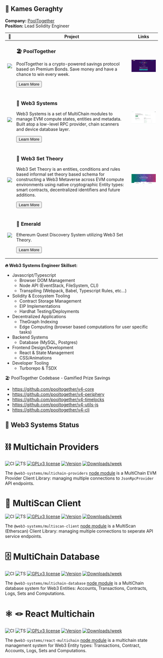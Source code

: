 ## 🐺 Kames Geraghty

**Company:** [PoolTogether](https://pooltogether.com/)<br/>
**Position:** Lead Solidity Engineer<br/>

| 🎨 | Project | Links |
| -- | ------ | ------ |
| <img src="https://github.com/pooltogether/pooltogether--brand-assets/blob/master/token/pooltogether-token--purple-gradient.png?raw=true" width="70px"/>  | <h3>🏖️ PoolTogether</h3> <p>PoolTogether is a crypto-powered savings protocol based on Premium Bonds. Save money and have a chance to win every week.</p> <p>[<button>Learn More</button>](https://github.com/pooltogether)</p> | [<img src="/pooltogether.jpg" width="320px" maxWidth="100%"/>](https://app.pooltogether.com/deposit?network=polygon) |
| [<img src="https://avatars.githubusercontent.com/u/94822323?s=400&u=513151b164f0402d5a208275be0244fbeb1cef42&v=4" width="75px" />](https://github.com/web3-set-theory) | <h3>🧪 Web3 Systems</h3> <p>Web3 Systems is a set of MultiChain modules to manage EVM compute states, entities and metadata. Built atop a low-level RPC provider, chain scanners and device database layer.</p> <p>[<button>Learn More</button>](https://github.com/web3-systems) | [<img src='/web3systems.jpg' width="320px" maxWidth="100%" >](https://github.com/web3-set-theory)</p> |
| [<img src="https://avatars.githubusercontent.com/u/99735091?s=200&v=4" width="75px"/>](https://github.com/web3-set-theory)  | <h3>🧬 Web3 Set Theory</h3> <p>Web3 Set Theory is an entities, conditions and rules based informal set theory based schema for constructing a Web3 Metaverse across EVM compute environments using native cryptographic Entity types: smart contracts, decentralized identifiers and future additions.</p> <p>[<button>Learn More</button>](https://github.com/web3-set-theory)</p>  | [<img src='https://github.com/web3-set-theory/.github/blob/main/profile/app.jpeg?raw=true' width="320px" maxWidth="100%" >](https://github.com/web3-set-theory)
| [<img src="https://avatars.githubusercontent.com/u/100134875?s=200&v=4" width="75px"/>](https://github.com/web3-set-theory)  | <h3>💠 Emerald</h3> <p>Ethereum Quest Discovery System utilizing Web3 Set Theory.</p> <p>[<button>Learn More</button>](https://github.com/emerald-systems)</p>  |

<!-- Content Cell  | Content Cell  | -->

**🔥 Web3 Systems Engineer Skillset:**
- Javascript/Typescript
    - Browser DOM Management
    - Node API (EventStack, FileSystem, CLI)
    - Transpiling (Webpack, Babel, Typescript Rules, etc...)
- Solidity & Ecosystem Tooling
    - Contract Storage Management
    - EIP Implementations
    - Hardhat Testing/Deployments
- Decentralized Applications
    - TheGraph Indexing
    - Edge Computing (browser based computations for user specific tasks)
- Backend Systems
    - Database (MySQL, Postgres)
- Frontend Design/Development
    - React & State Management
    - CSS/Animations
- Developer Tooling
    - Turborepo & TSDX

🏖️ PoolTogether Codebase - Gamified Prize Savings
- https://github.com/pooltogether/v4-core
- https://github.com/pooltogether/v4-periphery
- https://github.com/pooltogether/v4-timelocks
- https://github.com/pooltogether/v4-utils-js
- https://github.com/pooltogether/v4-cli


## 🧰 Web3 Systems Status

# ⛓️ Multichain Providers

![CI](https://github.com/web3-systems/multichain-providers/actions/workflows/main.yml/badge.svg)
![TS](https://badgen.net/badge/-/TypeScript?icon=typescript&label&labelColor=blue&color=555555)
[![GPLv3 license](https://img.shields.io/badge/License-MIT-blue.svg)](http://perso.crans.org/besson/LICENSE.html)
[![Version](https://img.shields.io/npm/v/@web3-systems/multichain-providers.svg)](https://npmjs.org/package/@web3-systems/multichain-providers)
[![Downloads/week](https://img.shields.io/npm/dw/@web3-systems/multichain-providers.svg)](https://npmjs.org/package/@web3-systems/multichain-providers)

The `@web3-systems/multichain-providers` [node module](https://www.npmjs.com/package/@web3-systems/multichain-providers) is a MultiChain EVM Provider Client Library: managing multiple connections to `JsonRpcProvider` API endpoints.

📜 MultiScan Client
===================

![CI](https://github.com/web3-systems/multiscan-client/actions/workflows/main.yml/badge.svg)
![TS](https://badgen.net/badge/-/TypeScript?icon=typescript&label&labelColor=blue&color=555555)
[![GPLv3 license](https://img.shields.io/badge/License-MIT-blue.svg)](http://perso.crans.org/besson/LICENSE.html)
[![Version](https://img.shields.io/npm/v/@web3-systems/multiscan-client.svg)](https://npmjs.org/package/@web3-systems/multiscan-client)
[![Downloads/week](https://img.shields.io/npm/dw/@web3-systems/multiscan-client.svg)](https://npmjs.org/package/@web3-systems/multiscan-client)

The `@web3-systems/multiscan-client` [node module](https://www.npmjs.com/package/@web3-systems/multiscan-client) is a MultiScan (Etherscan) Client Library: managing multiple connections to seperate API service endpoints.

# 🗄️ MultiChain Database

![CI](https://github.com/web3-systems/multichain-database/actions/workflows/main.yml/badge.svg)
![TS](https://badgen.net/badge/-/TypeScript?icon=typescript&label&labelColor=blue&color=555555)
[![GPLv3 license](https://img.shields.io/badge/License-MIT-blue.svg)](http://perso.crans.org/besson/LICENSE.html)
[![Version](https://img.shields.io/npm/v/@web3-systems/multichain-database.svg)](https://npmjs.org/package/@web3-systems/multichain-database)
[![Downloads/week](https://img.shields.io/npm/dw/@web3-systems/multichain-database.svg)](https://npmjs.org/package/@web3-systems/multichain-database)

The `@web3-systems/multichain-database` [node module](https://www.npmjs.com/package/@web3-systems/multichain-database) is a MultiChain database system for Web3 Entities: Accounts, Transactions, Contracts, Logs, Sets and Computations.

# ⚛️ 🪢 React Multichain

![CI](https://github.com/web3-systems/react-multichain/actions/workflows/main.yml/badge.svg)
![TS](https://badgen.net/badge/-/TypeScript?icon=typescript&label&labelColor=blue&color=555555)
[![GPLv3 license](https://img.shields.io/badge/License-MIT-blue.svg)](http://perso.crans.org/besson/LICENSE.html)
[![Version](https://img.shields.io/npm/v/@web3-systems/react-multichain.svg)](https://npmjs.org/package/@web3-systems/react-multichain)
[![Downloads/week](https://img.shields.io/npm/dw/@web3-systems/react-multichain.svg)](https://npmjs.org/package/@web3-systems/react-multichain)

The `@web3-systems/react-multichain` [node module](https://www.npmjs.com/package/@web3-systems/react-multichain) is a multichain state management system for Web3 Entity types: Transactions, Contract, Accounts, Logs, Sets and Computations.

<!-- 🧪 Web3 Set Theory Status
- https://web3-set-theory.github.io -->

<!-- [<img src='https://github.com/web3-set-theory/.github/blob/main/profile/app.jpeg?raw=true' align="left" width="580px" >](https://web3-set-theory.github.io/) -->

<!--
**kamescg/kamescg** is a ✨ _special_ ✨ repository because its `README.md` (this file) appears on your GitHub profile.

Here are some ideas to get you started:

- 🔭 I’m currently working on ...
- 🌱 I’m currently learning ...
- 👯 I’m looking to collaborate on ...
- 🤔 I’m looking for help with ...
- 💬 Ask me about ...
- 📫 How to reach me: ...
- 😄 Pronouns: ...
- ⚡ Fun fact: ...
-->
